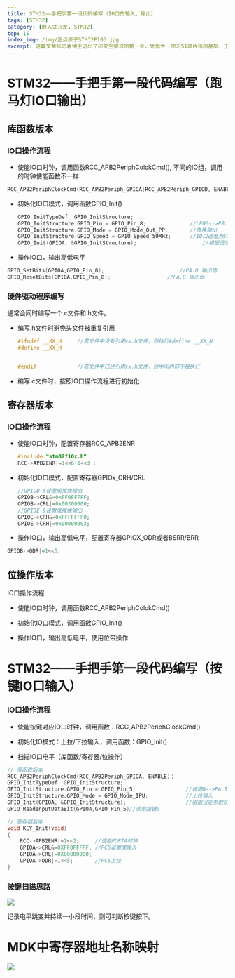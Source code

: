 ```yaml
---
title: STM32——手把手第一段代码编写（IO口的输入、输出）
tags: [STM32]
category: [嵌入式开发, STM32]
top: 15
index_img: /img/正点原子STM32F103.jpg
excerpt: 这篇文章标志着博主迈出了研究生学习的第一步，凭借大一学习51单片机的基础，正式开启STM32的学习。
---
```


# STM32——手把手第一段代码编写（跑马灯IO口输出）

## 库函数版本

### IO口操作流程

*  使能IO口时钟，调用函数RCC_APB2PeriphColckCmd(), 不同的IO组，调用的时钟使能函数不一样

  ```c
  RCC_APB2PeriphClockCmd(RCC_APB2Periph_GPIOA|RCC_APB2Periph_GPIOD, ENABLE);	 //使能PB,PE端口时钟
  ```

* 初始化IO口模式，调用函数GPIO_Init()

  ```c
  GPIO_InitTypeDef  GPIO_InitStructure;
  GPIO_InitStructure.GPIO_Pin = GPIO_Pin_8;				 //LED0-->PB.5 端口配置
  GPIO_InitStructure.GPIO_Mode = GPIO_Mode_Out_PP; 		 //推挽输出
  GPIO_InitStructure.GPIO_Speed = GPIO_Speed_50MHz;		 //IO口速度为50MHz
  GPIO_Init(GPIOA, &GPIO_InitStructure);					 //根据设定参数初始化GPIOB.5
  ```

*  操作IO口，输出高低电平

  ```c
  GPIO_SetBits(GPIOA,GPIO_Pin_8);						 //PA.8 输出高
  GPIO_ResetBits(GPIOA,GPIO_Pin_8);				     //PA.8 输出低 
  ```

### 硬件驱动程序编写

通常会同时编写一个.c文件和.h文件。

* 编写.h文件时避免头文件被重复引用

  ```c
  #ifndef __XX_H     //若文件中没有引用xx.h文件，则执行#define __XX_H
  #define __XX_H
  
  
  #endif             //若文件中已经引用xx.h文件，则中间内容不被执行
  ```

* 编写.c文件时，按照IO口操作流程进行初始化

## 寄存器版本

### IO口操作流程

* 使能IO口时钟，配置寄存器RCC_APB2ENR

  ```c
  #include "stm32f10x.h"
  RCC->APB2ENR|=1<<6+1<<3 ;
  ```

* 初始化IO口模式，配置寄存器GPIOx_CRH/CRL

  ```c
  //GPIOB.5设置成推挽输出
  GPIOB->CRL&=0xFF0FFFFF;
  GPIOB->CRL|=0x00300000;
  //GPIOE.9设置成推挽输出
  GPIOE->CRH&=0xFFFFFFF0;
  GPIOE->CRH|=0x00000003;
  ```
  
*  操作IO口，输出高低电平，配置寄存器GPIOX_ODR或者BSRR/BRR

  ```c
  GPIOB->ODR|=1<<5;
  ```
  
  ## 位操作版本
  
   IO口操作流程
  
  * 使能IO口时钟，调用函数RCC_APB2PeriphColckCmd()
  
  * 初始化IO口模式，调用函数GPIO_Init()
  
  * 操作IO口，输出高低电平，使用位带操作

# STM32——手把手第一段代码编写（按键IO口输入）

### IO口操作流程

* 使能按键对应IO口时钟，调用函数：RCC_APB2PeriphClockCmd()

* 初始化IO模式：上拉/下拉输入，调用函数：GPIO_Init()

* 扫描IO口电平（库函数/寄存器/位操作）

```c
// 库函数版本
RCC_APB2PeriphClockCmd(RCC_APB2Periph_GPIOA, ENABLE)；
GPIO_InitTypeDef  GPIO_InitStructure;
GPIO_InitStructure.GPIO_Pin = GPIO_Pin_5;				 //按键0-->PA.5 端口配置
GPIO_InitStructure.GPIO_Mode = GPIO_Mode_IPU; 		     //上拉输入
GPIO_Init(GPIOA, &GPIO_InitStructure);					 //根据设定参数初始化GPIOA.5
GPIO_ReadInputDataBit(GPIOA,GPIO_Pin_5)//读取按键0

// 寄存器版本
void KEY_Init(void)
{
	RCC->APB2ENR|=1<<2;     //使能PORTA时钟
	GPIOA->CRL&=0XFF0FFFFF;	//PC5设置成输入	  
	GPIOA->CRL|=0X00800000;   
	GPIOA->ODR|=1<<5;	   	//PC5上拉 
} 
```

### 按键扫描思路

![](https://s2.loli.net/2022/05/28/VtMHro6bONqluZK.png)

记录电平跳变并持续一小段时间，则可判断按键按下。

# MDK中寄存器地址名称映射

![](https://s2.loli.net/2022/05/28/kp7mhwo2ldsiKRj.jpg)
